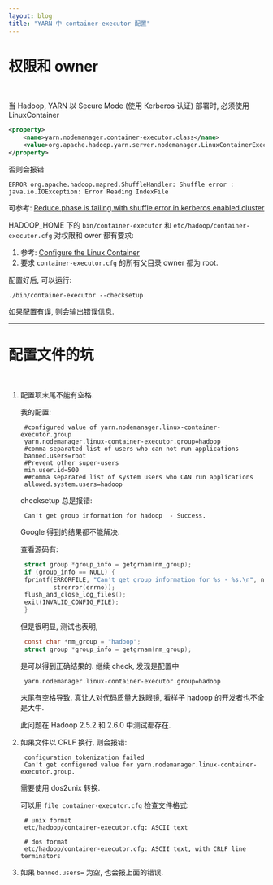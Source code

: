 ```yaml
---
layout: blog
title: "YARN 中 container-executor 配置"
---
```


# 权限和 owner

<br />

当 Hadoop, YARN 以 Secure Mode (使用 Kerberos 认证) 部署时, 必须使用 LinuxContainer

```xml
<property>
    <name>yarn.nodemanager.container-executor.class</name>
    <value>org.apache.hadoop.yarn.server.nodemanager.LinuxContainerExecutor</value>
</property>
```

否则会报错

```
ERROR org.apache.hadoop.mapred.ShuffleHandler: Shuffle error : java.io.IOException: Error Reading IndexFile
```

可参考: [Reduce phase is failing with shuffle error in kerberos enabled cluster](https://issues.apache.org/jira/browse/YARN-1432)

HADOOP_HOME 下的 `bin/container-executor` 和 `etc/hadoop/container-executor.cfg` 对权限和 ower 都有要求:

1. 参考: [Configure the Linux Container](http://pivotalhd-210.docs.pivotal.io/doc/2100/webhelp/topics/ConfiguringKerberosforHDFSandYARNMapReduce.html#configurethelinuxcontainer)
1. 要求 `container-executor.cfg` 的所有父目录 owner 都为 root.

配置好后, 可以运行:

```
./bin/container-executor --checksetup
```

如果配置有误, 则会输出错误信息.

---

# 配置文件的坑

<br />

1. 配置项末尾不能有空格.

    我的配置:

   ```
    #configured value of yarn.nodemanager.linux-container-executor.group
    yarn.nodemanager.linux-container-executor.group=hadoop
    #comma separated list of users who can not run applications
    banned.users=root
    #Prevent other super-users
    min.user.id=500
    ##comma separated list of system users who CAN run applications
    allowed.system.users=hadoop
   ```

    checksetup 总是报错:

   ```
    Can't get group information for hadoop  - Success.
   ```

    Google 得到的结果都不能解决.

    查看源码有:

   ```c
    struct group *group_info = getgrnam(nm_group);
    if (group_info == NULL) {
    fprintf(ERRORFILE, "Can't get group information for %s - %s.\n", nm_group,
            strerror(errno));
    flush_and_close_log_files();
    exit(INVALID_CONFIG_FILE);
    }
   ```

    但是很明显, 测试也表明,

   ```c
    const char *nm_group = "hadoop";
    struct group *group_info = getgrnam(nm_group);
   ```

    是可以得到正确结果的. 继续 check, 发现是配置中

   ```
    yarn.nodemanager.linux-container-executor.group=hadoop
   ```

    末尾有空格导致. 真让人对代码质量大跌眼镜, 看样子 hadoop 的开发者也不全是大牛.

    此问题在 Hadoop 2.5.2 和 2.6.0 中测试都存在.

1. 如果文件以 CRLF 换行, 则会报错:

   ```
    configuration tokenization failed
    Can't get configured value for yarn.nodemanager.linux-container-executor.group.
   ```

    需要使用 dos2unix 转换.

    可以用 `file container-executor.cfg` 检查文件格式:

   ```
    # unix format
    etc/hadoop/container-executor.cfg: ASCII text

    # dos format
    etc/hadoop/container-executor.cfg: ASCII text, with CRLF line terminators  
   ```

1. 如果 `banned.users=` 为空, 也会报上面的错误.
